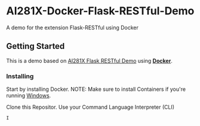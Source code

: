 # AI281X-Docker-Flask-RESTful-Demo
A demo for the extension Flask-RESTful using Docker

## Getting Started

This is a demo based on [AI281X Flask RESTful Demo](https://github.com/andrewisen/AI281X-Flask-RESTful-Demo) using **[Docker](https://www.docker.com)**.


### Installing

Start by installing Docker.
NOTE: Make sure to install Containers if you're running [Windows](https://docs.docker.com/docker-for-windows/install/#install-docker-for-windows-desktop-app).

Clone this Repositor.
Use your Command Language Interpreter (CLI) 


```
I
```


